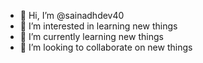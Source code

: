 - 👋 Hi, I’m @sainadhdev40
- 👀 I’m interested in learning new things
- 🌱 I’m currently learning new things
- 💞️ I’m looking to collaborate on new things


<!---
sainadhdev40/sainadhdev40 is a ✨ special ✨ repository because its `README.md` (this file) appears on your GitHub profile.
You can click the Preview link to take a look at your changes.
--->
